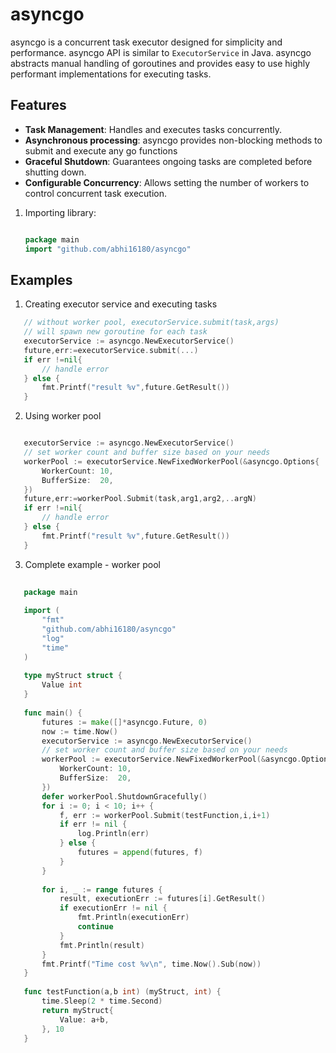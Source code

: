 # asyncgo

asyncgo is a concurrent task executor designed for simplicity and performance. asyncgo API is similar to
`ExecutorService` in Java. asyncgo abstracts manual handling of goroutines and provides easy to use highly performant
implementations for executing tasks. 

## Features

- **Task Management**: Handles and executes tasks concurrently.
- **Asynchronous processing**: asyncgo provides non-blocking methods to submit and execute any go functions
- **Graceful Shutdown**: Guarantees ongoing tasks are completed before shutting down.
- **Configurable Concurrency**: Allows setting the number of workers to control concurrent task execution.




1. Importing library:
    ```go
   
    package main
    import "github.com/abhi16180/asyncgo"
   
    ```


## Examples

1. Creating executor service and executing tasks

```go
   // without worker pool, executorService.submit(task,args)
   // will spawn new goroutine for each task
   executorService := asyncgo.NewExecutorService()
   future,err:=executorService.submit(...)
   if err !=nil{
	   // handle error
   } else {
	   fmt.Printf("result %v",future.GetResult())
   }   

```
2. Using worker pool

```go

   executorService := asyncgo.NewExecutorService()
   // set worker count and buffer size based on your needs
   workerPool := executorService.NewFixedWorkerPool(&asyncgo.Options{
       WorkerCount: 10,
       BufferSize:  20,
   })
   future,err:=workerPool.Submit(task,arg1,arg2,..argN)
   if err !=nil{
       // handle error
   } else {
       fmt.Printf("result %v",future.GetResult())
   }
```

3. Complete example - worker pool


```go
   
   package main
   
   import (
       "fmt"
       "github.com/abhi16180/asyncgo"
       "log"
       "time"
   )
   
   type myStruct struct {
       Value int
   }
   
   func main() {
       futures := make([]*asyncgo.Future, 0)
       now := time.Now()
       executorService := asyncgo.NewExecutorService()
       // set worker count and buffer size based on your needs
       workerPool := executorService.NewFixedWorkerPool(&asyncgo.Options{
           WorkerCount: 10,
           BufferSize:  20,
       })
       defer workerPool.ShutdownGracefully()
       for i := 0; i < 10; i++ {
           f, err := workerPool.Submit(testFunction,i,i+1)
           if err != nil {
               log.Println(err)
           } else {
               futures = append(futures, f)
           }
       }
       
       for i, _ := range futures {
           result, executionErr := futures[i].GetResult()
           if executionErr != nil {
               fmt.Println(executionErr)
               continue
           }
           fmt.Println(result)
       }
       fmt.Printf("Time cost %v\n", time.Now().Sub(now))
   }
   
   func testFunction(a,b int) (myStruct, int) {
       time.Sleep(2 * time.Second)
       return myStruct{
           Value: a+b,
       }, 10
   }
```